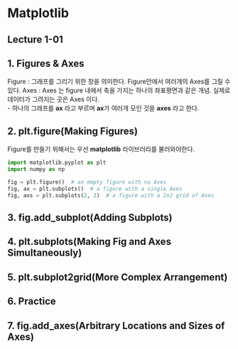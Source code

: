 # Matplotlib

## Lecture 1-01

## 1. Figures & Axes
Figure : 그래프를 그리기 위한 창을 의미한다. Figure안에서 여러개의 Axes를 그릴 수 있다.
Axes : Axes 는 figure 내에서 축을 가지는 하나의 좌표평면과 같은 개념. 실제로 데이터가 그려지는 곳은 Axes 이다.   
    - 하나의 그래프를 **ax** 라고 부르며 **ax**가 여러개 모인 것을 **axes** 라고 한다.   

## 2. plt.figure(Making Figures)
Figure를 만들기 위해서는 우선 **matplotlib** 라이브러리를 불러와야한다.   
```py
import matplotlib.pyplot as plt
import numpy as np
```

```py
fig = plt.figure()  # an empty figure with no Axes
fig, ax = plt.subplots()  # a figure with a single Axes
fig, axs = plt.subplots(2, 2)  # a figure with a 2x2 grid of Axes
```

## 3. fig.add_subplot(Adding Subplots)

## 4. plt.subplots(Making Fig and Axes Simultaneously)

## 5. plt.subplot2grid(More Complex Arrangement)

## 6. Practice

## 7. fig.add_axes(Arbitrary Locations and Sizes of Axes)